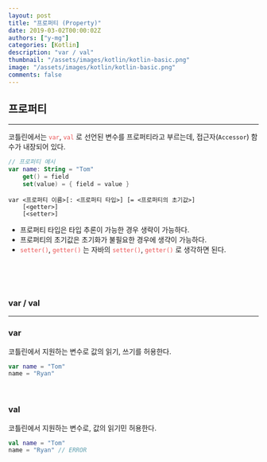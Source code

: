 ```yaml
---
layout: post
title: "프로퍼티 (Property)"
date: 2019-03-02T00:00:02Z
authors: ["y-mg"]
categories: [Kotlin]
description: "var / val"
thumbnail: "/assets/images/kotlin/kotlin-basic.png"
image: "/assets/images/kotlin/kotlin-basic.png"
comments: false
---
```


## 프로퍼티
***
코틀린에서는 <code style="color: #eb5657;">var</code>, <code style="color: #eb5657;">val</code> 로 선언된 변수를 프로퍼티라고 부르는데, 접근자(`Accessor`) 함수가 내장되어 있다.
<br/>

```kotlin
// 프로퍼티 예시
var name: String = "Tom"
    get() = field
    set(value) = { field = value }
```

```
var <프로퍼티 이름>[: <프로퍼티 타입>] [= <프로퍼티의 초기값>]
    [<getter>]
    [<setter>]
```
- 프로퍼티 타입은 타입 추론이 가능한 경우 생략이 가능하다.
- 프로퍼티의 초기값은 초기화가 불필요한 경우에 생갹이 가능하다.
- <code style="color: #eb5657;">setter()</code>, <code style="color: #eb5657;">getter()</code> 는 자바의 <code style="color: #eb5657;">setter()</code>, <code style="color: #eb5657;">getter()</code> 로 생각하면 된다.
<br/>
<br/>
<br/>



### var / val
***
### var
코틀린에서 지원하는 변수로 값의 읽기, 쓰기를 허용한다.
<br/>

```kotlin
var name = "Tom"
name = "Ryan"
```
<br/>

### val
코틀린에서 지원하는 변수로, 값의 읽기민 허용한다.
<br/>

```kotlin
val name = "Tom"
name = "Ryan" // ERROR
```